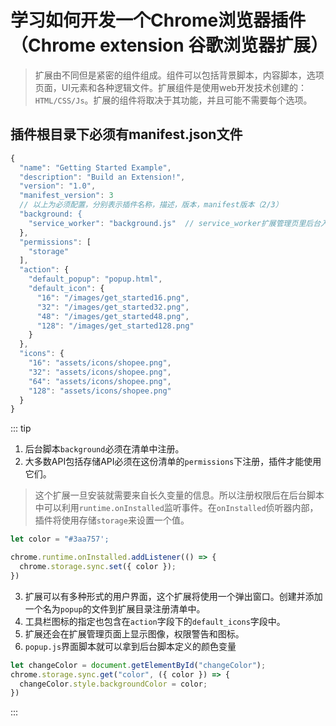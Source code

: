 # 学习如何开发一个Chrome浏览器插件（Chrome extension 谷歌浏览器扩展）
> 扩展由不同但是紧密的组件组成。组件可以包括背景脚本，内容脚本，选项页面，UI元素和各种逻辑文件。扩展组件是使用web开发技术创建的：`HTML/CSS/Js`。扩展的组件将取决于其功能，并且可能不需要每个选项。

## 插件根目录下必须有manifest.json文件
```js
{
  "name": "Getting Started Example",
  "description": "Build an Extension!",
  "version": "1.0",
  "manifest_version": 3
  // 以上为必须配置，分别表示插件名称，描述，版本，manifest版本（2/3）
  "background: {
    "service_worker": "background.js"  // service_worker扩展管理页里后台入口的名称
  },
  "permissions": [
    "storage"
  ],
  "action": {
    "default_popup": "popup.html",
    "default_icon": {
      "16": "/images/get_started16.png",
      "32": "/images/get_started32.png",
      "48": "/images/get_started48.png",
      "128": "/images/get_started128.png"
    }
  },
  "icons": {
    "16": "assets/icons/shopee.png",
    "32": "assets/icons/shopee.png",
    "64": "assets/icons/shopee.png",
    "128": "assets/icons/shopee.png"
  }
}
```
::: tip
1. 后台脚本`background`必须在清单中注册。
2. 大多数API包括存储API必须在这份清单的`permissions`下注册，插件才能使用它们。
> 这个扩展一旦安装就需要来自长久变量的信息。所以注册权限后在后台脚本中可以利用`runtime.onInstalled`监听事件。在`onInstalled`侦听器内部，插件将使用存储`storage`来设置一个值。

```js
let color = "#3aa757';

chrome.runtime.onInstalled.addListener(() => {
  chrome.storage.sync.set({ color });
})
```
3. 扩展可以有多种形式的用户界面，这个扩展将使用一个弹出窗口。创建并添加一个名为`popup`的文件到扩展目录注册清单中。
4. 工具栏图标的指定也包含在`action`字段下的`default_icons`字段中。
5. 扩展还会在扩展管理页面上显示图像，权限警告和图标。
6. `popup.js`界面脚本就可以拿到后台脚本定义的颜色变量
```js
let changeColor = document.getElementById("changeColor");
chrome.storage.sync.get("color", ({ color }) => {
  changeColor.style.backgroundColor = color;
})
```
:::